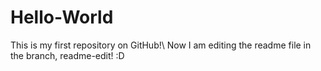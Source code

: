 # Hello-World
This is my first repository on GitHub!\\
Now I am editing the readme file in the branch, readme-edit! :D
